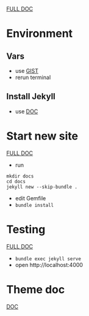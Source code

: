 [FULL DOC](https://docs.github.com/en/pages)

# Environment
## Vars
- use [GIST](https://gist.github.com/valnoc/c1e73f70a1feef92f7390b7b1a258410)
- rerun terminal

## Install Jekyll
- use [DOC](https://jekyllrb.com/docs/installation/macos/)

# Start new site
[FULL DOC](https://docs.github.com/en/pages/setting-up-a-github-pages-site-with-jekyll/creating-a-github-pages-site-with-jekyll#creating-your-site)
- run
```
mkdir docs
cd docs
jekyll new --skip-bundle .
```
- edit Gemfile
- `bundle install`

# Testing
[FULL DOC](https://docs.github.com/en/pages/setting-up-a-github-pages-site-with-jekyll/testing-your-github-pages-site-locally-with-jekyll)

- `bundle exec jekyll serve`
- open http://localhost:4000 

# Theme doc
[DOC](https://mmistakes.github.io/minimal-mistakes/docs/configuration/)